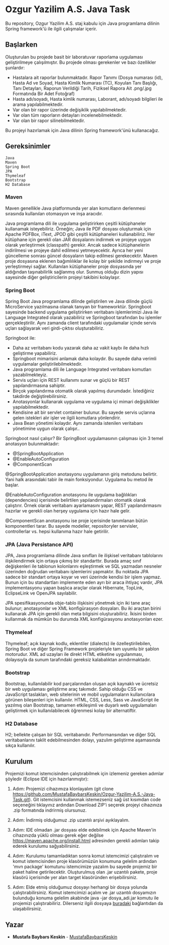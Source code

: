 # Ozgur Yazilim A.S. Java Task
Bu repository, Ozgur Yazilim A.S. staj kabulu için Java programlama dilinin Spring framework'ü ile ilgili çalışmalar içerir.


## Başlarken
Oluşturulan bu projede basit bir laboratuvar raporlama uygulaması geliştirilmeye çalışılmıştır. Bu projede olması gerekenler ve bazı özellikler şunlardır:

- Hastalara ait raporlar bulunmaktadır. Rapor Tanımı (Dosya numarası (id), Hasta Ad ve Soyad, Hasta Kimlik Numarası (TC), Koyulan Tanı Başlığı, Tanı Detayları, Raporun Verildiği Tarih, Fiziksel Rapora Ait .png/.jpg Formatında Bir Adet Fotoğraf)
- Hasta adı/soyadı, Hasta kimlik numarası, Laborant, adı/soyadı bilgileri ile arama yapılabilmektedir.
- Var olan bir rapor üzerinde değişiklik yapılabilmektedir.
- Var olan tüm raporların detayları incelenebilmektedir.
- Var olan bir rapor silinebilmektedir.

Bu projeyi hazırlamak için Java dilinin Spring framework'ünü kullanacağız.


## Gereksinimler
```
Java
Maven
Spring Boot
JPA
Thymeleaf
Bootstrap
H2 Database
```

### Maven
Maven genellikle Java platformunda yer alan komutların derlenmesi sırasında kullanılan otomasyon ve inşa aracıdır.

Java programlama dili ile uygulama geliştirirken çeşitli kütüphaneler kullanamak isteyebiliriz. Örneğin; Java ile PDF dosyası oluşturmak için Apache PDFBox, iText, JPOD gibi çeşitli kütüphaneleri kullanabiliriz. Her kütüphane için gerekli olan JAR dosyalarını indirmek ve projeye uygun olarak yerleştirmek (classpath) gerekir. Ancak sadece kütüphanelerin indirilmesi ve projeye dahil edilmesi yetmeyecektir. Ayrıca her yeni güncelleme sonrası güncel dosyaların takip edilmesi gerekecektir. Maven proje dosyasına eklenen bağımlılıklar ile kolay bir şekilde indirmeyi ve proje yerleştirmeyi sağlar. Kullanılan kütüphaneler proje dosyasında yer aldığından taşınabilirlik sağlanmış olur. Sunmuş olduğu dizin yapısı sayesinde diğer geliştiricilerin projeyi takibini kolaylaşır.

### Spring Boot
Spring Boot Java programlama dilinde geliştirilen ve Java dilinde güçlü MicroService yazılmasına olanak tanıyan bir frameworktür. Springboot sayesinde backend uygulama geliştirirken veritabanı işlemlerimizi Java ile Language Integrated olarak yazabiliriz ve Springboot tarafından bu işlemler gerçekleştirilir. Aynı zamanda client tarafındaki uygulamalar içinde servis uçları sağlayarak veri girdi-çıktısı oluşturabiliriz.

Springboot ile:
- Daha az veritabanı kodu yazarak daha az vakit kaybı ile daha hızlı geliştirme yapabiliriz.
- Springboot mimarisini anlamak daha kolaydır. Bu sayede daha verimli uygulamalar geliştirilebilmektedir.
- Java programlama dili ile Language Integrated veritabanı komutları yazabilmekteyiz.
- Servis uçları için REST kullanımı sunar ve güçlü bir REST yapılandırmasına sahiptir.
- Birçok yapılandırma otomatik olarak yapılmış durumdadır. İstediğiniz takdirde değiştirebilirsiniz.
- Anotasyonlar kullanarak uygulama ve uygulama içi mimari değişiklikler yapılabilmektedir.
- Kendisine ait bir servlet container bulunur. Bu sayede servis uçlarına gelen istekleri alır işler ve ilgili komutlara yönlendirir.
- Java Bean yönetimi kolaydır. Aynı zamanda istenilen veritabanı yönetimine uygun olarak çalışır..

Springboot nasıl çalışır?
Bir SpringBoot uygulamasının çalışması için 3 temel anotasyon bulunmaktadır:
- @SpringBootApplication
- @EnableAutoConfiguration
- @ComponentScan

@SpringBootApplication anotasyonu uygulamanın giriş metodunu belirtir. Yani halk arasındaki tabir ile main fonksiyondur. Uygulama bu metod ile başlar.

@EnableAutoConfiguration anotasyonu ile uygulama bağlılıkları (dependencies) içerisinde belirtilen yapılandırmaları otomatik olarak çalıştırır. Örnek olarak veritabanı ayarlamasını yapar, REST yapılandırmasını hazırlar ve gerekli olan herşey uygulama için hazır hale gelir.

@ComponentScan anotasyonu ise proje içerisinde tanımlanan bütün komponentleri tarar. Bu sayede modeller, repositoryler servisler, controllerlar vs. hepsi kullanıma hazır hale getirilir.

### JPA (Java Persistance API)
JPA, Java programlama dilinde Java sınıfları ile ilişkisel veritabanı tablolarını ilişkilendirmek için ortaya çıkmış bir standarttır. Burada amaç sınıf değişkenleri ile tablonun kolonlarını eşleştirmek ve SQL yazmadan nesneler üzerinden doğrudan veritabanı işlemlerini yapmaktır. Bu noktada JPA sadece bir standart ortaya koyar ve veri üzerinde kendisi bir işlem yapmaz. Bunun için bu standartları implemente eden ayrı bir araca ihtiyaç vardır, JPA implementasyonu yapan başlıca araçlar olarak Hibernate, TopLink, EclipseLink ve OpenJPA sayılabilir.

JPA spesifikasyonunda obje-tablo ilişkisini yönetmek için iki tane araç bulunur; anotasyonlar ve XML konfigürasyon dosyaları. Bu iki araçtan birini kullanarak JPA için gerekli olan meta bilgisini oluşturabiliriz. İkisini birden kullanmak da mümkün bu durumda XML konfigürasyonu anotasyonları ezer.

### Thymeleaf
Thymeleaf; açık kaynak kodlu, eklentiler (dialects) ile özelleştirilebilen, Spring Boot ve diğer Spring Framework projeleriyle tam uyumlu bir şablon motorudur. XML ad uzayları ile direkt HTML etiketine uygulanması, dolayısıyla da sunum tarafındaki gereksiz kalabalıktan arındırmaktadır.

### Bootstrap
Bootstrap, kullanılabilir kod parçalarından oluşan açık kaynaklı ve ücretsiz bir web uygulaması geliştirme araç takımıdır. Sahip olduğu CSS ve JavaScript taslakları, web sitelerinin ve mobil uygulamaların kullanıcılara görünen bileşenleri için kullanılır. HTML, CSS, Less, Sass ve JavaScript ile yazılmış olan Bootstrap, tamamen etkileşimli ve duyarlı web uygulamaları geliştirmek için kullanılabilecek öğrenmesi kolay bir alternatiftir.

### H2 Database
H2; bellekte çalışan bir SQL veritabanıdır. Performansından ve diğer SQL veritabanlarını taklit edebilmesinden dolayı, yazulım geliştirme aşamasında sıkça kullanılır.


## Kurulum
Projemizi komut istemcisinden çalıştırabilmek için izlemeniz gereken adımlar şöyledir (Eclipse IDE için hazırlanmıştır):

1. Adım: Projemizi cihazımıza klonlayalım (git clone https://github.com/MustafaBaybarsKeskin/Ozgur-Yazilim-A.S.-Java-Task.git). Git istemcisini kullanmak istemezseniz sağ üst kısımdan code seçeneğini tıklayınız ardından Download ZIP'i seçerek projeyi cihazınıza .zip formatında indrirmiş olursunuz.

2. Adım: İndirmiş olduğumuz .zip uzantılı arşivi ayıklayalım.

3. Adım: IDE olmadan .jar dosyası elde edebilmek için Apache Maven'in cihazınızda yüklü olması gerek eğer değilse https://maven.apache.org/install.html adresinden gerekli adımları takip ederek kurulumu sağyabilirsiniz.

4. Adım: Kurulumu tamamladıktan sonra komut istemcimizi çalıştıralım ve komut istemcisinden proje klasörümüzün konumuna gelelim ardından 'mvn package' komutunu istemcimize yazalım bu sayede projemiz bir paket haline getirilecektir. Oluşturulmuş olan .jar uzantılı pakete, proje klasörü içerisinde yer alan target klasöründen erişebilirsiniz.

5. Adım: Elde etmiş olduğumuz dosyayı herhangi bir dosya yolunda çalıştırabilirsiniz. Komut istemcimizi açalım ve .jar uzantılı dosyamızın bulunduğu konuma gelelim akabinde java -jar dosya_adi.jar komutu ile projemizi çalıştırabiliriz. Dilerseniz ilgili dosyaya [buradaki](https://drive.google.com/file/d/1ircKeXJfkvvwurlgP7PI5OLmsVMVmGSy/view?usp=sharing) bağlantıdan da ulaşabilirsiniz.


## Yazar
* **Mustafa Baybars Keskin** - [MustafaBaybarsKeskin](https://github.com/MustafaBaybarsKeskin)
